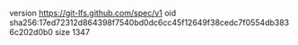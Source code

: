 version https://git-lfs.github.com/spec/v1
oid sha256:17ed72312d864398f7540bd0dc6cc45f12649f38cedc7f0554db3836c202d0b0
size 1347
